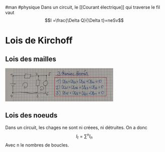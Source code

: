 #man #physique 
Dans un circuit, le [[Courant électrique]] qui traverse le fil  vaut $$I =\frac{\Delta Q}{\Delta t}=neSv$$
# Lois de Kirchoff
## Lois des mailles

![Alt text](Images/KirchoffMailles.png)
## Lois des noeuds
Dans un circuit, les chages ne sont ni créees, ni détruites. On a donc
$$I_t= \sum^n I_n$$
Avec n le nombres de boucles.
